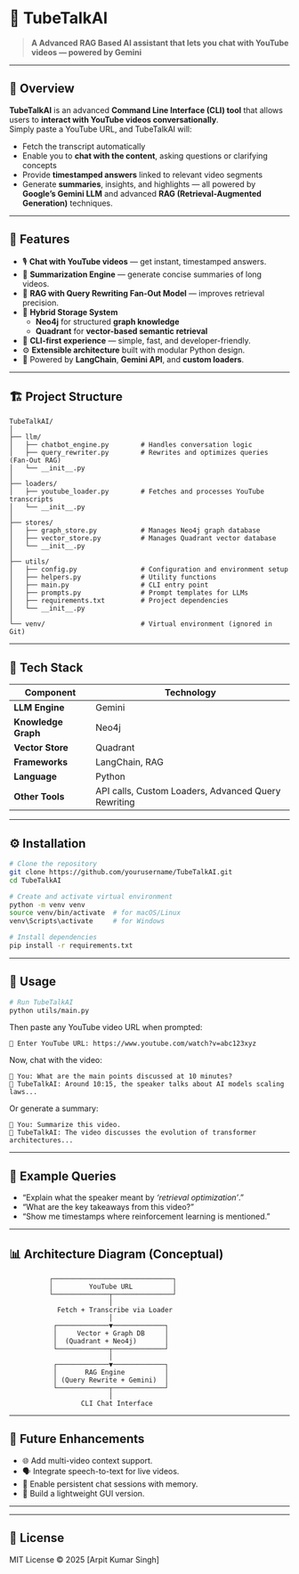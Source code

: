 # 🧠 TubeTalkAI

> **A Advanced RAG Based AI assistant that lets you chat with YouTube videos — powered by Gemini**

---

## 🚀 Overview

**TubeTalkAI** is an advanced **Command Line Interface (CLI) tool** that allows users to **interact with YouTube videos conversationally**.  
Simply paste a YouTube URL, and TubeTalkAI will:

- Fetch the transcript automatically
- Enable you to **chat with the content**, asking questions or clarifying concepts
- Provide **timestamped answers** linked to relevant video segments
- Generate **summaries**, insights, and highlights — all powered by **Google’s Gemini LLM** and advanced **RAG (Retrieval-Augmented Generation)** techniques.

---

## 🧩 Features

- 🎙️ **Chat with YouTube videos** — get instant, timestamped answers.
- 🧾 **Summarization Engine** — generate concise summaries of long videos.
- 🧠 **RAG with Query Rewriting Fan-Out Model** — improves retrieval precision.
- 🧮 **Hybrid Storage System**
  - **Neo4j** for structured **graph knowledge**
  - **Quadrant** for **vector-based semantic retrieval**
- 🧰 **CLI-first experience** — simple, fast, and developer-friendly.
- ⚙️ **Extensible architecture** built with modular Python design.
- 🔗 Powered by **LangChain**, **Gemini API**, and **custom loaders**.

---

## 🏗️ Project Structure

```
TubeTalkAI/
│
├── llm/
│   ├── chatbot_engine.py        # Handles conversation logic
│   ├── query_rewriter.py        # Rewrites and optimizes queries (Fan-Out RAG)
│   └── __init__.py
│
├── loaders/
│   ├── youtube_loader.py        # Fetches and processes YouTube transcripts
│   └── __init__.py
│
├── stores/
│   ├── graph_store.py           # Manages Neo4j graph database
│   ├── vector_store.py          # Manages Quadrant vector database
│   └── __init__.py
│
├── utils/
│   ├── config.py                # Configuration and environment setup
│   ├── helpers.py               # Utility functions
│   ├── main.py                  # CLI entry point
│   ├── prompts.py               # Prompt templates for LLMs
│   ├── requirements.txt         # Project dependencies
│   └── __init__.py
│
└── venv/                        # Virtual environment (ignored in Git)
```

---

## 🧠 Tech Stack

| Component           | Technology                                          |
| ------------------- | --------------------------------------------------- |
| **LLM Engine**      | Gemini                                              |
| **Knowledge Graph** | Neo4j                                               |
| **Vector Store**    | Quadrant                                            |
| **Frameworks**      | LangChain, RAG                                      |
| **Language**        | Python                                              |
| **Other Tools**     | API calls, Custom Loaders, Advanced Query Rewriting |

---

## ⚙️ Installation

```bash
# Clone the repository
git clone https://github.com/yourusername/TubeTalkAI.git
cd TubeTalkAI

# Create and activate virtual environment
python -m venv venv
source venv/bin/activate  # for macOS/Linux
venv\Scripts\activate     # for Windows

# Install dependencies
pip install -r requirements.txt
```

---

## 💬 Usage

```bash
# Run TubeTalkAI
python utils/main.py
```

Then paste any YouTube video URL when prompted:

```
🔗 Enter YouTube URL: https://www.youtube.com/watch?v=abc123xyz
```

Now, chat with the video:

```
👤 You: What are the main points discussed at 10 minutes?
🤖 TubeTalkAI: Around 10:15, the speaker talks about AI models scaling laws...
```

Or generate a summary:

```
👤 You: Summarize this video.
🤖 TubeTalkAI: The video discusses the evolution of transformer architectures...
```

---

## 🧪 Example Queries

- “Explain what the speaker meant by _‘retrieval optimization’_.”
- “What are the key takeaways from this video?”
- “Show me timestamps where reinforcement learning is mentioned.”

---

## 📊 Architecture Diagram (Conceptual)

```
          ┌──────────────────────────────┐
          │         YouTube URL          │
          └──────────────┬───────────────┘
                         │
            Fetch + Transcribe via Loader
                         │
           ┌─────────────▼─────────────┐
           │     Vector + Graph DB     │
           │  (Quadrant + Neo4j)       │
           └─────────────┬─────────────┘
                         │
           ┌─────────────▼─────────────┐
           │       RAG Engine          │
           │ (Query Rewrite + Gemini)  │
           └─────────────┬─────────────┘
                         │
                  CLI Chat Interface
```

---

## 🧠 Future Enhancements

- 🌐 Add multi-video context support.
- 🗣️ Integrate speech-to-text for live videos.
- 💾 Enable persistent chat sessions with memory.
- 📱 Build a lightweight GUI version.

---

---

## 🧾 License

MIT License © 2025 [Arpit Kumar Singh]

